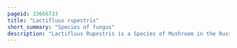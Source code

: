 ```yaml
---
pageid: 33666733
title: "Lactifluus rupestris"
short_summary: "Species of fungus"
description: "Lactifluus Rupestris is a Species of Mushroom in the Russulaceae Family. It was characterized as a new Species in 2010 and is only known from the semi-arid Region in the national Park of Catimbau in Brazil. The Mushroom is characterised by a Stout Fruit Body with a smooth and sticky Orange Cap up to 7 Cm in Diameter. The Gills under the Cap are tightly spaced and often anastomosed. The Stem is 3545mm long by 1821mm Thick. The mushrooms exude a sparse cream-colored latex when cut or injured."
---
```

